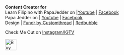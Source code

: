 
**Content Creator for**   
Learn Filipino with PapaJedder on |[Youtube](https://www.youtube.com/channel/UCd2GYeVAsuDE-qUdxtUEs8A) | [Facebook](https://fb.me/letsfilipino)   
Papa Jedder on | [Youtube](https://goo.gl/xMXzkL) | [Facebook](https://fb.me/papajedder)    
Design | [Fundr by Customthread](https://fundr.customthread.com/papajedder) | [Redbubble](https://www.redbubble.com/people/papajedder/portfolio)    

Check Me Out on [Instagram/IGTV](https://goo.gl/vMdQeZ)


<a href='https://ko-fi.com/D1D4IP34' target='_blank'><img height='36' style='border:0px;height:36px;' src='https://az743702.vo.msecnd.net/cdn/kofi2.png?v=0' border='0' alt='Buy Me a Coffee at ko-fi.com' /></a>
